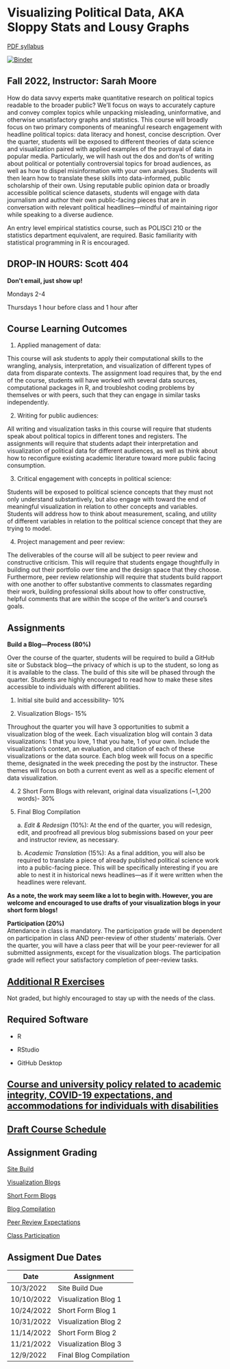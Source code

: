 # Visualizing Political Data, AKA Sloppy Stats and Lousy Graphs 

[PDF syllabus](POLISCI390_syllabus.pdf)

[![Binder](https://mybinder.org/badge_logo.svg)](https://mybinder.org/v2/gh/sarah-moore/lousy-graphs/HEAD?urlpath=rstudio)

## Fall 2022, Instructor: Sarah Moore 

How do data savvy experts make quantitative research on political topics readable to the broader public? We’ll focus on ways to accurately capture and convey complex topics while unpacking misleading, uninformative, and otherwise unsatisfactory graphs and statistics. This course will broadly focus on two primary components of meaningful research engagement with headline political topics: data literacy and honest, concise description. Over the quarter, students will be exposed to different theories of data science and visualization paired with applied examples of the portrayal of data in popular media. Particularly, we will hash out the dos and don’ts of writing about political or potentially controversial topics for broad audiences, as well as how to dispel misinformation with your own analyses. Students will then learn how to translate these skills into data-informed, public scholarship of their own. Using reputable public opinion data or broadly accessible political science datasets, students will engage with data journalism and author their own public-facing pieces that are in conversation with relevant political headlines—mindful of maintaining rigor while speaking to a diverse audience. 

An entry level empirical statistics course, such as POLISCI 210 or the statistics department equivalent, are required. Basic familiarity with statistical programming in R is encouraged.

## DROP-IN HOURS: Scott 404 

**Don't email, just show up!**

Mondays 2-4 

Thursdays 1 hour before class and 1 hour after 

## Course Learning Outcomes 

1)	Applied management of data: 

This course will ask students to apply their computational skills to the wrangling, analysis, interpretation, and visualization of different types of data from disparate contexts. The assignment load requires that, by the end of the course, students will have worked with several data sources, computational packages in R, and troubleshot coding problems by themselves or with peers, such that they can engage in similar tasks independently. 

2) Writing for public audiences: 

All writing and visualization tasks in this course will require that students speak about political topics in different tones and registers. The assignments will require that students adapt their interpretation and visualization of political data for different audiences, as well as think about how to reconfigure existing academic literature toward more public facing consumption. 

3)	Critical engagement with concepts in political science: 

Students will be exposed to political science concepts that they must not only understand substantively, but also engage with toward the end of meaningful visualization in relation to other concepts and variables. Students will address how to think about measurement, scaling, and utility of different variables in relation to the political science concept that they are trying to model.  

4)	Project management and peer review: 

The deliverables of the course will all be subject to peer review and constructive criticism. This will require that students engage thoughtfully in building out their portfolio over time and the design space that they choose. Furthermore, peer review relationship will require that students build rapport with one another to offer substantive comments to classmates regarding their work, building professional skills about how to offer constructive, helpful comments that are within the scope of the writer’s and course’s goals. 

## Assignments 

**Build a Blog—Process (80%)** 

Over the course of the quarter, students will be required to build a GitHub site or Substack blog—the privacy of which is up to the student, so long as it is available to the class. The build of this site will be phased through the quarter. Students are highly encouraged to read how to make these sites accessible to individuals with different abilities. 

1) Initial site build and accessibility- 10% 

3) Visualization Blogs- 15% 

Throughout the quarter you will have 3 opportunities to submit a visualization blog of the week. Each visualization blog will contain 3 data visualizations: 1 that you love, 1 that you hate, 1 of your own. Include the visualization’s context, an evaluation, and citation of each of these visualizations or the data source. Each blog week will focus on a specific theme, designated in the week preceding the post by the instructor. These themes will focus on both a current event as well as a specific element of data visualization. 

4) 2 Short Form Blogs with relevant, original data visualizations (~1,200 words)- 30%

5) Final Blog Compilation 
    
    a. _Edit & Redesign_ (10%): At the end of the quarter, you will redesign, edit, and proofread all previous blog submissions based on your peer and instructor review, as necessary.
  
    b. _Academic Translation_ (15%): As a final addition, you will also be required to translate a piece of already published political science work into a public-facing piece. This will be specifically interesting if you are able to nest it in historical news headlines—as if it were written when the headlines were relevant.


**As a note, the work may seem like a lot to begin with. However, you are welcome and encouraged to use drafts of your visualization blogs in your short form blogs!** 

**Participation (20%)**  
Attendance in class is mandatory. The participation grade will be dependent on participation in class AND peer-review of other students’ materials. Over the quarter, you will have a class peer that will be your peer-reviewer for all submitted assignments, except for the visualization blogs. The participation grade will reflect your satisfactory completion of peer-review tasks. 

## [Additional R Exercises](https://sarah-moore.github.io/lousy-graphs/)

Not graded, but highly encouraged to stay up with the needs of the class. 

## Required Software 

- R 

- RStudio 

- GitHub Desktop 

[Course and university policy related to academic integrity, COVID-19 expectations, and accommodations for individuals with disabilities](/course_policies.md) 
--------

## [Draft Course Schedule](/week_schedule.md)

## Assignment Grading 

[Site Build](assignments/sitebuild.md)

[Visualization Blogs](assignments/viz_dump.md)

[Short Form Blogs](assignments/short_blogs.md)

[Blog Compilation](assignments/blog_compilation.md) 

[Peer Review Expectations](assignments/peer_review.md)

[Class Participation](assignments/participation.md) 

## Assigment Due Dates 

| Date | Assignment | 
| ----------- | ----------- |
|10/3/2022   | Site Build Due| 
|10/10/2022   | Visualization Blog 1| 
|10/24/2022    | Short Form Blog 1| 
|10/31/2022   | Visualization Blog 2| 
|11/14/2022   | Short Form Blog 2| 
|11/21/2022   | Visualization Blog 3| 
|12/9/2022   | Final Blog Compilation | 
